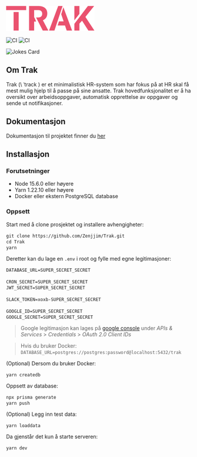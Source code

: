 ![Trak](./public/trak_logo.svg)

![CI](https://github.com/blitz-js/superjson/workflows/CI/badge.svg)
![CI](https://img.shields.io/github/license/Zenjjim/Trak)

![Jokes Card](https://readme-jokes.vercel.app/api)

## Om Trak

Trak (\ ˈtrack \) er et minimalistisk HR-system som har fokus på at HR skal få mest mulig hjelp til å passe på sine ansatte. Trak hovedfunksjonalitet er å ha oversikt over arbeidsoppgaver, automatisk opprettelse av oppgaver og sende ut notifikasjoner.

## Dokumentasjon
Dokumentasjon til projektet finner du [her](https://zenjjim.github.io/Trak/)

## Installasjon
### Forutsetninger

- Node 15.6.0 eller høyere
- Yarn 1.22.10 eller høyere
- Docker eller ekstern PostgreSQL database

### Oppsett

Start med å clone prosjektet og installere avhengigheter:

```
git clone https://github.com/Zenjjim/Trak.git
cd Trak
yarn
```

Deretter kan du lage en `.env` i root og fylle med egne legitimasjoner:

```
DATABASE_URL=SUPER_SECRET_SECRET

CRON_SECRET=SUPER_SECRET_SECRET
JWT_SECRET=SUPER_SECRET_SECRET

SLACK_TOKEN=xoxb-SUPER_SECRET_SECRET

GOOGLE_ID=SUPER_SECRET_SECRET
GOOGLE_SECRET=SUPER_SECRET_SECRET
```

> Google legitimasjon kan lages på [google console](https://console.cloud.google.com/) under _APIs & Services_ > _Credentials_ > _OAuth 2.0 Client IDs_

> Hvis du bruker Docker: `DATABASE_URL=postgres://postgres:password@localhost:5432/trak`

(Optional) Dersom du bruker Docker:

```
yarn createdb
```

Oppsett av database:

```
npx prisma generate
yarn push
```

(Optional) Legg inn test data:

```
yarn loaddata
```

Da gjenstår det kun å starte serveren:

```
yarn dev
```
